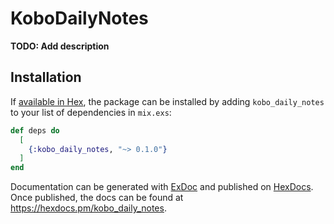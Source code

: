 # KoboDailyNotes

**TODO: Add description**

## Installation

If [available in Hex](https://hex.pm/docs/publish), the package can be installed
by adding `kobo_daily_notes` to your list of dependencies in `mix.exs`:

```elixir
def deps do
  [
    {:kobo_daily_notes, "~> 0.1.0"}
  ]
end
```

Documentation can be generated with [ExDoc](https://github.com/elixir-lang/ex_doc)
and published on [HexDocs](https://hexdocs.pm). Once published, the docs can
be found at <https://hexdocs.pm/kobo_daily_notes>.

